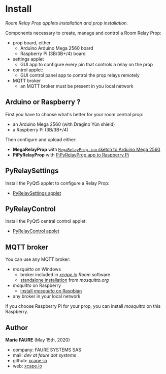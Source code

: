 ﻿# Install
*Room Relay Prop applets installation and prop installation.*

Components necessary to create, manage and control a Room Relay Prop:

* prop board, either
    - Arduino Arduino Mega 2560 board
    - Raspberry Pi (3B/3B+/4) board
* settings applet
    - GUI app to configure every pin that controls a relay on the prop
* control applet:
    - GUI control panel app to control the prop relays remotely 
* MQTT broker
    - an MQTT broker must be present in you local network
    

## Arduino or Raspberry ?
First you have to choose what's better for your room central prop:

* an Arduino Mega 2560 (with Dragino Yún shield)
* a Raspberry Pi (3B/3B+/4)

Then configure and upload either:

* **MegaRelayProp** with [`MegaRelayProp.ino` sketch to Arduino Mega 2560](https://github.com/xcape-io/RelayProp/tree/master/MegaRelayProp#megacentralprop)
* **PiPyRelayProp** with [PiPyRelayProp app to Raspberry Pi](https://github.com/xcape-io/RelayProp/tree/master/PiPyRelayProp#pipycentralprop)


## PyRelaySettings
Install the PyQt5 applet to configure a Relay Prop:

* [PyRelaySettings applet](https://github.com/xcape-io/RelayProp/tree/master/PyRelaySettings#pycentralsettings)



## PyRelayControl
Install the PyQt5 central control applet:

* [PyRelayControl applet](https://github.com/xcape-io/RelayProp/tree/master/PyRelayControl#pycentralcontrol)


## MQTT broker
You can use any MQTT broker:

* *mosquitto* on Windows
    - broker included in *<a href="https://xcape.io/" target="_blank">xcape.io</a> Room* software
    - <a href="https://mosquitto.org/download/" target="_blank">standalone installation</a> from *mosquitto.org*
* *moquitto* on Raspberry
    - <a href="https://github.com/xcape-io/PyProps/blob/master/RASPBERRY_PI_PROPS.md#5-install-mosquitto-broker" target="_blank">install *mosquitto* on Raspbian</a>
* any broker in your local network

If you choose Raspberry Pi for your prop, you can install *mosquitto* on this Raspberry.


## Author

**Marie FAURE** (May 15th, 2020)
* company: FAURE SYSTEMS SAS
* mail: *dev at faure dot systems*
* github: <a href="https://github.com/xcape-io?tab=repositories" target="_blank">xcape-io</a>
* web: <a href="https://xcape.io/" target="_blank">xcape.io</a>